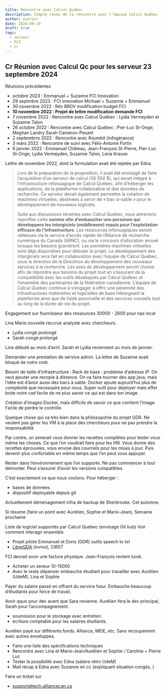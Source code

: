 ```yaml
---
title: Rencontre avec Calcul Québec
description: Compte-rendu de la rencontre avec l’équipe Calcul Québec
author: ouvroir
date: 2024-09-19
draft: true
tags: 
  - serveur
  - FCI
  - cr
---
```


## Cr Réunion avec Calcul Qc pour les serveur 23 septembre 2024

Réunions précédentes

- octobre 2023 : Emmanuel + Suzanne FCI Innovation
- 29 septmbre 2023 : FCI innovation Michael + Suzanne + Emmanuel
- 30 novembre 2022 : Rdv BRDV modification budget FCI
- **10 novembre 2022 : Projet de lettre modification demande FCI**
- 7 novembre 2022 : Rencontre avec Calcul Québec : Lydia Vermeyden et Suzanne Talon
- 26 octobre 2022 : Rencontre avec Calcul Québec : Pier-Luc St-Onge, Meghan Landry
  Sarah Cameron-Pesant
- 2 septembrre 2022 : Rencontre avec Koumbit (infogérance)
- 3 mars 2022 : Rencontre de suivi avec Félix-Antoine Fortin
- 6 janvier 2022 : Emmanuel Château, Jean-François St-Pierre, Pier-Luc St-Onge, Lydia Vermeyden, Suzanne Talon, Lena Krause

Lettre de novembre 2022, dont la formulation avait été rejetée par Edna

> Lors de la préparation de la proposition, il avait été envisagé de faire l’acquisition d’un serveur de calcul (30 554 $), qui serait intégré à l’infrastructure infonuagique de Calcul Québec, afin d’héberger les applications, de la plateforme collaborative et des données de recherche. Ce serveur devait également permettre la création de machines virtuelles, destinées à servir de « bac-à-sable » pour le développement de nouveaux logiciels.
>
> Suite aux discussions récentes avec Calcul Québec, nous aimerions reprofiler cette **somme afin d’embaucher une personne qui développera les intergiciels (*middleware*) requis pour l’exploitation efficace de l’infrastructure**. Les ressources infonuagiques seront obtenues via le service d’accès rapide de l’Alliance de recherche numérique du Canada (ARNC), ou via le concours d’allocation annuel lorsque les besoins grandiront. Les premières machines virtuelles sont déjà disponibles pour débuter le projet. Le développement des intergiciels sera fait en collaboration avec l’équipe de Calcul Québec, sous la direction de la Directrice du développement des nouveaux services à la recherche. Les axes de développement seront choisis afin de répondre aux besoins du projet tout en s’assurant de la compatibilité avec les outils développés par Calcul Québec et l’ensemble des partenaires de la fédération canadienne. L’équipe de Calcul Québec continue à s’engager à offrir une pérennité des infrastructures matérielles et logicielles de base hébergeant la plateforme ainsi que de l’aide ponctuelle et des services-conseils tout au long de la durée de vie du projet. 

 

Engagement sur fournisseur des ressources
30000 - 2600 pour nas local 


Lina Marie nouvelle reccrue analyste avec chercheurs. 

- Lydia congé prolongé
- Sarah congé prolongé 

Lina débuté au mois d’avril. Sarah et Lydia reviennent au mois de janvier.

Demander une prestation de service admin.
La lettre de Suzanne avait bloqué de notre coté. 

Besoin de taille d’infrastructure : Rack de base : probleme d’adresse IP. 
On veut ajouter une recopie à distance. 
On va faire tourner des app java, mais l’idée est d’avoir aussi des bacs à sable. 
Docker ajoute aujourd’hui plus de complexité que necessaire pour nous. Super outil pour deployer mais effet boite noire cad facile de ne plus savoir ce qui est dans ton image. 

Création d’images Docker, mais difficile de savoir ce que contient l’image. Facile de perdre le contrôle.

Quelque chose qui va très bien dans la philosopohie du projet GDR. Ne veulent pas gérer les VM à la place des chercheurs pour ne pas prendre la responsabilité 

Par contre, on aimerait vous donner les recettes complètes pour tester vous même les choses. Ce que l’on voudrait faire pour les HN. Vous donne des recettes éprouvées, vous envoie des courriels pour les mises à jour. Puis devenir plus confortable en même temps que l’on peut vous appuyer.

Rester dans l’environnement que l’on supporte. Ne pas commencer à tout démonter. Peut s’assurer d’avoir les versions compatibles.

C’est exactement ce que nous voulons. Pour héberger : 
- bases de données
- dispositif deployable depuis git

Actuellement déménagement infra de backup de Sherbrooke. Cet automne.

Si résume (faire un point avec Aurélien, Sophie et Marie-Jean), Semaine prochaine

Liste de logiciel supportés par Calcul Quebec (envisage Git hub)
Voir comment interagir ensemble
- Projet pilote Emmanuel et Doris (GDR) outils speech to txt
- [LibreQDA](https://cirst.uqam.ca/activites/midi-bin-phun-demonstration-du-projet-logiciel-libreqda-pour-lib/) (invivo), CIRST

FCI devrait avoir une facture physique. Jean-François revient lundi.
- Acheter un seveur 10-15000
- Avec le reste dépenser embauche étudiant pour travailler avec Aurélien (UdeM), Lina et Sophie

Payer du salaire passé en offrant du service futur. Embauche beaucoup d’étudiants pour force de travail.

Avoir qqun pour dev avant que Sara revienne. Aurélien fera le dev principal, Sarah pour l’accompagnement. 

- soumission pour le stockage avec entretien
- écriture comptable pour les salaires étudiants. 

Aurélien payé sur différents fonds. Alliance, MEIE, etc. Sans recoupement avec autres enveloppes.

- Faire une liste des spécifications techniques
- Rencontre avec Lina et Marie-Jean/Aurélien et Sophie / Caroline + Pierre Luc
- Tester la possibilité avec Edna (salaire rétro UdeM)
- Mail récap à Edna avec Suzanne en cc (expliquant situation congés, )

Faire un ticket sur
- support@tech.alliancecan.ca